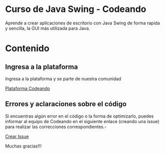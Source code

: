 Curso de Java Swing - Codeando
===

Aprende a crear aplicaciones de escritorio con Java Swing de forma rapida y sencilla, la GUI más utilizada para Java.

# Contenido

## Ingresa a la plataforma

Ingresa a la plataforma y se parte de nuestra comunidad

[Plataforma Codeando](http://codeando.org)

## Errores y aclaraciones sobre el código

Si encuentras algún error en el código o la forma de optimizarlo, puedes informar al equipo de Codeando en el siguiente enlace (creando una issue) para realizar las correcciones correspondientes.-

[Crear Issue](https://github.com/codeandomx/presentaciones/issues)

Muchas gracias!!!

